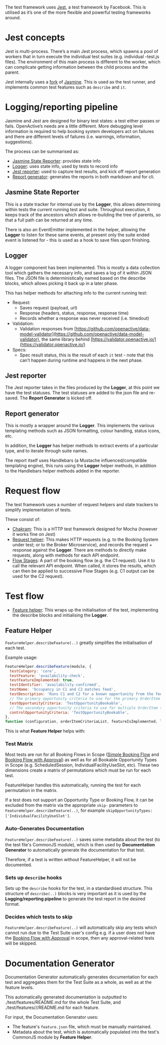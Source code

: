 The test framework uses [Jest](https://jestjs.io/), a test framework by Facebook. This is utilised as it’s one of the more flexible and powerful testing frameworks around.

# Jest concepts

Jest is multi-process. There’s a main Jest process, which spawns a pool of workers that in turn execute the individual test suites (e.g. individual -test.js files). The environment of this main process is different to the worker, which can complicate getting information between the child process and the parent.

Jest internally uses a [fork](https://github.com/facebook/jest/tree/master/packages/jest-jasmine2) of [Jasmine](https://jasmine.github.io/). This is used as the test runner, and implements common test features such as `describe` and `it`.

# Logging/reporting pipeline

Jasmine and Jest are designed for binary test states: a test either passes or fails. OpenActive’s needs are a little different. More debugging level information is required to help booking system developers act on failures and there are different levels of failures (i.e. warnings, information, suggestions).

The process can be summarised as:

- [Jasmine State Reporter](test/test-framework/jasmine-state-reporter.js): provides state info
- [Logger](test/helpers/logger.js): uses state info, used by tests to record info
- [Jest reporter](test/reporter.js): used to capture test results, and kick off report generation
- [Report generator](test/report-generator.js): generates the reports in both markdown and for cli.

## Jasmine State Reporter

This is a state tracker for internal use by the **Logger**, this allows determining within tests the current running test and suite. Throughout execution, it keeps track of the ancestors which allows re-building the tree of parents, so that a full path can be returned at any time.

There is also an EventEmitter implemented in the helper, allowing the **Logger** to listen for these same events, at present only the suite ended event is listened for - this is used as a hook to save files upon finishing.

## Logger

A logger component has been implemented. This is mostly a data collection tool which gathers the necessary info, and saves a log of it within JSON files. The JSON file is deterministically named based on the describe blocks, which allows picking it back up in a later phase.

This has helper methods for attaching info to the current running test:

- Request:
    - Saves request (payload, url)
    - Response (headers, status, response, response time)
    - Records whether a response was never received (i.e. timedout)
- Validation:
    - Validation responses from [https://github.com/openactive/data-model-validator](https://github.com/openactive/data-model-validator), the same library behind [https://validator.openactive.io/](https://validator.openactive.io/)
- Specs:
    - Spec result status, this is the result of each `it` test - note that this can’t happen during runtime and happens in the next phase.

## Jest reporter

The Jest reporter takes in the files produced by the **Logger**, at this point we have the test statuses. The test statuses are added to the json file and re-saved. The **Report Generator** is kicked off.

## Report generator

This is mostly a wrapper around the **Logger**. This implements the various templating methods such as JSON formatting, colour handling, status icons, etc.

In addition, the **Logger** has helper methods to extract events of a particular type, and to iterate through suite names.

The report itself uses Handlebars (a Mustache influenced/compatible templating engine), this runs using the **Logger** helper methods, in addition to the Handlebars helper methods added in the reporter.


# Request flow

The test framework uses a number of request helpers and state trackers to simplify implementation of tests.

These consist of:

- [Chakram](http://dareid.github.io/chakram/): This is a HTTP test framework designed for Mocha (however it works fine on Jest)
- [Request helper](test/helpers/request-helper.js): This makes HTTP requests (e.g. to the Booking System under test; or to the Broker Microservice), and records the request + response against the **Logger**. There are methods to directly make requests, along with methods for each API endpoint.
- [Flow Stages](test/helpers/flow-stages/README.md): A part of the booking flow (e.g. the C1 request). Use it to call the relevant API endpoint. When called, it stores the results, which can then be applied to successive Flow Stages (e.g. C1 output can be used for the C2 request).

# Test flow

- [Feature helper](test/helpers/feature-helper.js): This wraps up the initialisation of the test, implementing the describe blocks and initialising the **Logger**.

## Feature Helper

`FeatureHelper.describeFeature(..)` greatly simplifies the initialisation of each test.

Example usage:

```js
FeatureHelper.describeFeature(module, {
  testCategory: 'core',
  testFeature: 'availability-check',
  testFeatureImplemented: true,
  testIdentifier: 'availability-confirmed',
  testName: 'Occupancy in C1 and C2 matches feed',
  testDescription: 'Runs C1 and C2 for a known opportunity from the feed, and compares the results to those attained from the feed.',
  // The primary opportunity criteria to use for the primary OrderItem under test
  testOpportunityCriteria: 'TestOpportunityBookable',
  // The secondary opportunity criteria to use for multiple OrderItem tests
  controlOpportunityCriteria: 'TestOpportunityBookable',
},
function (configuration, orderItemCriteriaList, featureIsImplemented, logger) {
```

This is what **Feature Helper** helps with:

### Test Matrix

Most tests are run for all Booking Flows in Scope ([Simple Booking Flow](https://openactive.io/open-booking-api/EditorsDraft/#simple-booking-flow) and [Booking Flow with Approval](https://openactive.io/open-booking-api/EditorsDraft/#booking-flow-with-approval)) as well as for all Bookable Opportunity Types in Scope (e.g. ScheduledSession, IndividualFacilityUseSlot, etc). These two dimensions create a matrix of permutations which must be run for each test.

FeatureHelper handles this automatically, running the test for each permutation in the matrix.

If a test does not support an Opportunity Type or Booking Flow, it can be excluded from the matrix via the appropriate `skip-` parameters to `FeatureHelper.describeFeature(..)`, for example `skipOpportunityTypes: ['IndividualFacilityUseSlot']`.

### Auto-Generates Documentation

`FeatureHelper.describeFeature(..)` saves some metadata about the test (to the test file's CommonJS module), which is then used by **Documentation Generator** to automatically generate the documentation for that test.

Therefore, if a test is written without FeatureHelper, it will not be documented.

### Sets up `describe` hooks

Sets up the `describe` hooks for the test, in a standardised structure. This structure of `describe(..)` blocks is very important as it is used by the **Logging/reporting pipeline** to generate the test report in the desired format.

### Decides which tests to skip

`FeatureHelper.describeFeature(..)` will automatically skip any tests which cannot run due to the Test Suite user's config e.g. if a user does not have the [Booking Flow with Approval](https://openactive.io/open-booking-api/EditorsDraft/#booking-flow-with-approval) in scope, then any approval-related tests will be skipped.

# Documentation Generator

Documentation Generator automatically generates documentation for each test and aggregates them for the Test Suite as a whole, as well as at the feature levels.

This automatically generated documentation is outputted to ./test/features/README.md for the whole Test Suite, and ./test/features/<CATEGORY>/<FEATURE>/README.md for each feature.

For input, the Documentation Generator uses:

- The feature's `feature.json` file, which must be manually maintained.
- Metadata about the test, which is automatically populated into the test's CommonJS module by **Feature Helper**.
